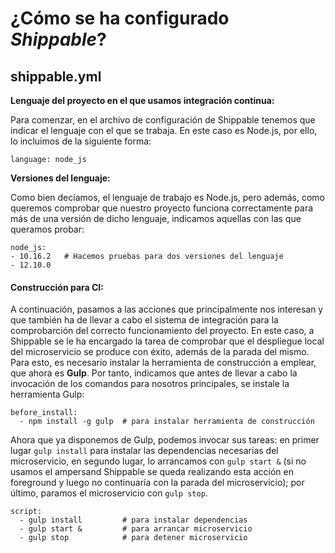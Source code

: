 # ¿Cómo se ha configurado *Shippable*?

## shippable.yml

**Lenguaje del proyecto en el que usamos integración continua:**

Para comenzar, en el archivo de configuración de Shippable tenemos que indicar el lenguaje con el que se trabaja. En este caso es Node.js, por ello, lo incluimos de la siguiente forma:

    language: node_js

**Versiones del lenguaje:**

Como bien decíamos, el lenguaje de trabajo es Node.js, pero además, como queremos comprobar que nuestro proyecto funciona correctamente para más de una versión de dicho lenguaje, indicamos aquellas con las que queramos probar:

    node_js:
    - 10.16.2   # Hacemos pruebas para dos versiones del lenguaje
    - 12.10.0


#### Construcción para CI:

A continuación, pasamos a las acciones que principalmente nos interesan y que también ha de llevar a cabo el sistema de integración para la comprobarción del correcto funcionamiento del proyecto. En este caso, a Shippable se le ha encargado la tarea de comprobar que el despliegue local del microservicio se produce con éxito, además de la parada del mismo. Para esto, es necesario instalar la herramienta de construcción a emplear, que ahora es **Gulp**. Por tanto, indicamos que antes de llevar a cabo la invocación de los comandos para nosotros principales, se instale la herramienta Gulp:

    before_install:
      - npm install -g gulp  # para instalar herramienta de construcción

Ahora que ya disponemos de Gulp, podemos invocar sus tareas: en primer lugar ```gulp install``` para instalar las dependencias necesarias del microservicio, en segundo lugar, lo arrancamos con ```gulp start &``` (si no usamos el ampersand Shippable se queda realizando esta acción en foreground y luego no continuaría con la parada del microservicio); por último, paramos el microservicio con ```gulp stop```.

    script:
      - gulp install         # para instalar dependencias
      - gulp start &         # para arrancar microservicio
      - gulp stop            # para detener microservicio